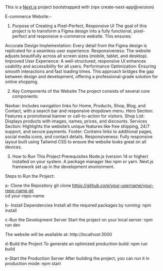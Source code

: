This is a [Next.js](https://nextjs.org/) project bootstrapped with (npx create-next-app@version)

E-commerce Website:-

1. Purpose of Creating a Pixel-Perfect, Responsive UI
The goal of this project is to transform a Figma design into a fully functional, pixel-perfect and responsive e-commerce website. This ensures:

Accurate Design Implementation: Every detail from the Figma design is replicated for a seamless user experience.
Responsiveness: The website adjusts beautifully across all screen sizes (mobile, tablet, and desktop).
Improved User Experience: A well-structured, responsive UI enhances usability and accessibility for all users.
Performance Optimization: Ensuring smooth interactions and fast loading times.
This approach bridges the gap between design and development, offering a professional-grade solution for online shopping.

2. Key Components of the Website
The project consists of several core components:

Navbar: Includes navigation links for Home, Products, Shop, Blog, and Contact, with a search bar and responsive dropdown menu.
Hero Section: Features a promotional banner or call-to-action for visitors.
Shop List: Displays products with images, names, prices, and discounts.
Services Section: Highlights the website’s unique features like free shipping, 24/7 support, and secure payments.
Footer: Contains links to additional pages, social media icons, and contact details.
Responsiveness: Fully responsive layout built using Tailwind CSS to ensure the website looks great on all devices.

3. How to Run This Project
Prerequisites
Node.js (version 14 or higher) installed on your system.
A package manager like npm or yarn.
Next.js framework set up in the development environment.

Steps to Run the Project:

 a- Clone the Repository
git clone https://github.com/your-username/your-repo-name.git  
cd your-repo-name  

b- Install Dependencies
Install all the required packages by running:
npm install

c-Run the Development Server
Start the project on your local server:
npm run dev

The website will be available at:
http://localhost:3000  


d-Build the Project
To generate an optimized production build:
npm run build

e-Start the Production Server
After building the project, you can run it in production mode:
npm start




